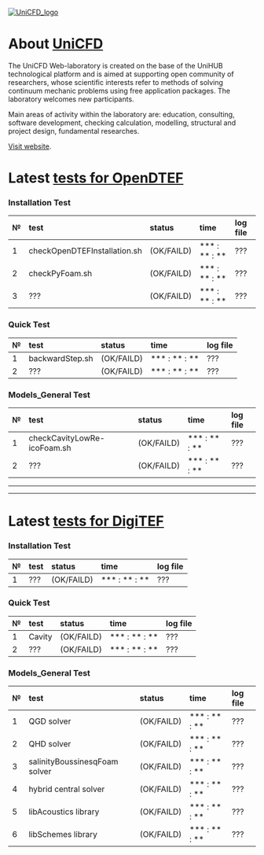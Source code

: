 [![UniCFD_logo](https://raw.githubusercontent.com/VatutinKirill/UniCFD-Lab-Testing/master/docs/small_final_compact.png)](https://unicfd.ru/en/)

# About [UniCFD](https://unicfd.ru/en/)

The UniCFD Web-laboratory is created on the base of the UniHUB technological platform and is aimed at supporting open community of researchers, whose scientific interests refer to methods of solving continuum mechanic problems using free application packages. The laboratory welcomes new participants.

Main areas of activity within the laboratory are: education, consulting, software development, checking calculation, modelling, structural and project design, fundamental researches.


[Visit website](https://unicfd.ru/en/).


# Latest [tests for OpenDTEF](https://vatutinkirill.github.io/UniCFD-Lab-Testing/OpenDTEF-Tests)

### Installation Test

| № | test                         | status     | time          | log file |
|:--|:-----------------------------|:-----------|:--------------|:---------|
|  1| checkOpenDTEFInstallation.sh | (OK/FAILD) | *** : ** : ** |    ???   |
|  2| checkPyFoam.sh               | (OK/FAILD) | *** : ** : ** |    ???   |
|  3| ??? | (OK/FAILD) | *** : ** : ** | ??? |

### Quick Test

| № | test            |   status   |      time     | log file |
|:--|:----------------|:-----------|:--------------|:---------|
|  1| backwardStep.sh | (OK/FAILD) | *** : ** : ** |    ???   |
|  2|  ??? | (OK/FAILD) | *** : ** : ** |    ???   |

### Models_General Test

| № | test                        | status     | time          | log file    |
|:--|:----------------------------|:-----------|:--------------|:------------|
|  1| checkCavityLowRe-icoFoam.sh | (OK/FAILD) | *** : ** : ** |     ???     |
|  2| ??? | (OK/FAILD) | *** : ** : ** | ??? |

* * *
***

# Latest [tests for DigiTEF](https://vatutinkirill.github.io/UniCFD-Lab-Testing/DigiTEF-Tests)

### Installation Test

| № | test |   status   |      time     | log file |
|:--|:-----|:-----------|:--------------|:---------|
|  1|  ??? | (OK/FAILD) | *** : ** : ** |    ???   |

### Quick Test

| № | test   |  status    |      time     | log file |
|:--|:-------|:-----------|:--------------|:---------|
|  1| Cavity | (OK/FAILD) | *** : ** : ** |    ???   |
|  2|  ???   | (OK/FAILD) | *** : ** : ** |    ???   |

### Models_General Test

| № | test                           |   status   |      time     | log file |
|:--|:-------------------------------|:-----------|:--------------|:---------|
|  1|  QGD solver                    | (OK/FAILD) | *** : ** : ** |    ???   |
|  2|  QHD solver                    | (OK/FAILD) | *** : ** : ** |    ???   |
|  3|  salinityBoussinesqFoam solver | (OK/FAILD) | *** : ** : ** |    ???   |
|  4|  hybrid central solver         | (OK/FAILD) | *** : ** : ** |    ???   |
|  5|  libAcoustics library          | (OK/FAILD) | *** : ** : ** |    ???   |
|  6|  libSchemes library            | (OK/FAILD) | *** : ** : ** |    ???   |



